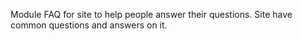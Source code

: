 Module FAQ for site to help people answer their questions. Site have common questions and answers on it.